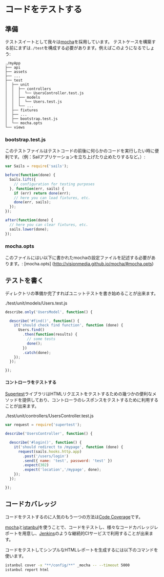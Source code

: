 # コードをテストする

## 準備

テストスイートとして我々は[mocha](http://visionmedia.github.com/mocha/)を採用しています。
テストケースを構築する前にまずは`./test`を構成する必要があります。例えばこのようになるでしょう:
```batch
./myApp
├── api
├── assets
├── ...
├── test
│  ├── unit
│  │  ├── controllers
│  │  │  └── UsersController.test.js
│  │  ├── models
│  │  │  └── Users.test.js
│  │  └── ...
│  ├── fixtures
│  ├── ...
│  ├── bootstrap.test.js
│  └── mocha.opts
└── views

```

### bootstrap.test.js

このテストファイルはテストコードの前後に何らかのコードを実行したい時に便利です。（例：Sailアプリケーションを立ち上げたり止めたりするなど。）:

```javascript
var Sails = require('sails');

before(function(done) {
  Sails.lift({
    // configuration for testing purposes
  }, function(err, sails) {
    if (err) return done(err);
    // here you can load fixtures, etc.
    done(err, sails);
  });
});

after(function(done) {
  // here you can clear fixtures, etc.
  sails.lower(done);
});
```

### mocha.opts

このファイルにはい以下に書かれたmochaの設定ファイルを記述する必要があります。: [mocha.opts] (http://visionmedia.github.io/mocha/#mocha.opts)

## テストを書く

ディレクトリの準備か完了すればユニットテストを書き始めることが出来ます。

./test/unit/models/Users.test.js
```js
describe.only('UsersModel', function() {

  describe('#find()', function() {
    it('should check find function', function (done) {
      Users.find()
        .then(function(results) {
          // some tests
          done();
        })
        .catch(done);
    });
  });

});
```

#### コントローラをテストする

[Supertest](https://github.com/visionmedia/supertest)ライブラリはHTMLリクエストをテストするための幾つかの便利なメソッドを提供しており、コントローラのレスポンスをテストするために利用することが出来ます。

./test/unit/controllers/UsersController.test.js
```js
var request = require('supertest');

describe('UsersController', function() {

  describe('#login()', function() {
    it('should redirect to /mypage', function (done) {
      request(sails.hooks.http.app)
        .post('/users/login')
        .send({ name: 'test', password: 'test' })
        .expect(302)
        .expect('location','/mypage', done);
    });
  });

});
```

## コードカバレッジ

コードをテストするのに人気のもう一つの方法は[Code Coverage](http://en.wikipedia.org/wiki/Code_coverage)です。

[mocha](http://visionmedia.github.io/mocha/)と[istanbul](https://github.com/gotwarlost/istanbul)を使うことで、コードをテストし、様々なコードカバレッジレポートを用意し、[Jenkins](http://jenkins-ci.org)のような継続的CIサービスで利用することが出来ます。

コードをテストしてシンプルなHTMLレポートを生成するには以下のコマンドを使います。
```bash
istanbul cover -x "**/config/**" _mocha -- --timeout 5000
istanbul report html
```

<docmeta name="uniqueID" value="Testing765149">
<docmeta name="displayName" value="Testing">
